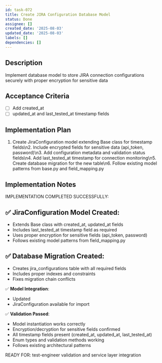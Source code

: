 ```yaml
---
id: task-072
title: Create JIRA Configuration Database Model
status: Done
assignee: []
created_date: '2025-08-03'
updated_date: '2025-08-03'
labels: []
dependencies: []
---
```


## Description

Implement database model to store JIRA connection configurations securely with proper encryption for sensitive data

## Acceptance Criteria

- [ ] Add created_at
- [ ] updated_at and last_tested_at timestamp fields

## Implementation Plan

1. Create JiraConfiguration model extending Base class for timestamp fields\n2. Include encrypted fields for sensitive data (api_token, password)\n3. Add configuration metadata and validation status fields\n4. Add last_tested_at timestamp for connection monitoring\n5. Create database migration for the new table\n6. Follow existing model patterns from base.py and field_mapping.py

## Implementation Notes


IMPLEMENTATION COMPLETED SUCCESSFULLY:

✅ **JiraConfiguration Model Created**: 
- 
- Extends Base class with created_at, updated_at fields
- Includes last_tested_at timestamp field as required
- Uses proper encryption for sensitive fields (api_token, password)
- Follows existing model patterns from field_mapping.py

✅ **Database Migration Created**:
-  
- Creates jira_configurations table with all required fields
- Includes proper indexes and constraints
- Fixes migration chain conflicts

✅ **Model Integration**:
- Updated 
- JiraConfiguration available for import

✅ **Validation Passed**:
- Model instantiation works correctly
- Encryption/decryption for sensitive fields confirmed
- All timestamp fields present (created_at, updated_at, last_tested_at)
- Enum types and validation methods working
- Follows existing architectural patterns

READY FOR: test-engineer validation and service layer integration

